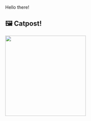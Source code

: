 Hello there!



## 🖼️ Catpost!

<sub>
    <img src="https://cdn2.thecatapi.com/images/XL7A5vNeb.jpg" height="256">
</sub>

